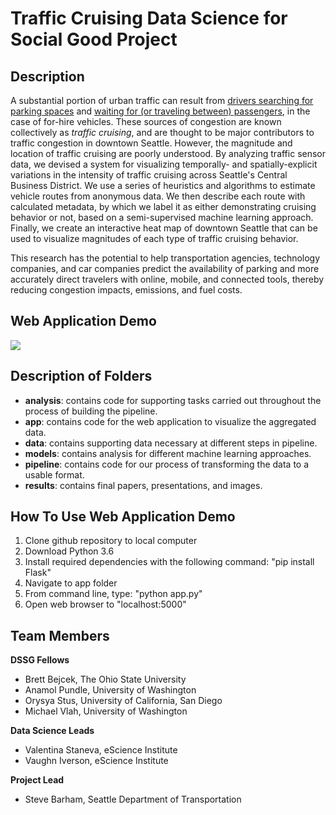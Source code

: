 # Traffic Cruising Data Science for Social Good Project

## Description

A substantial portion of urban traffic can result from [drivers searching for parking spaces](http://shoup.bol.ucla.edu/CruisingForParkingAccess.pdf) and [waiting for (or traveling between) passengers](http://schallerconsult.com/rideservices/unsustainable.htm), in the case of for-hire vehicles. These sources of congestion are known collectively as *traffic cruising*, and are thought to be major contributors to traffic congestion in downtown Seattle. However, the magnitude and location of traffic cruising are poorly understood. By analyzing traffic sensor data, we devised a system for visualizing temporally- and spatially-explicit variations in the intensity of traffic cruising across Seattle's Central Business District. We use a series of heuristics and algorithms to estimate vehicle routes from anonymous data. We then describe each route with calculated metadata, by which we label it as either demonstrating cruising behavior or not, based on a semi-supervised machine learning approach. Finally, we create an interactive heat map of downtown Seattle that can be used to visualize magnitudes of each type of traffic cruising behavior.

This research has the potential to help transportation agencies, technology companies, and car companies predict the availability of parking and more accurately direct travelers with online, mobile, and connected tools, thereby reducing congestion impacts, emissions, and fuel costs.

## Web Application Demo

<img src="results/demo.gif">

## Description of Folders

* **analysis**: contains code for supporting tasks carried out throughout the process of building the pipeline.
* **app**: contains code for the web application to visualize the aggregated data.
* **data**: contains supporting data necessary at different steps in pipeline.
* **models**: contains analysis for different machine learning approaches.
* **pipeline**: contains code for our process of transforming the data to a usable format.
* **results**: contains final papers, presentations, and images.

## How To Use Web Application Demo

1. Clone github repository to local computer
2. Download Python 3.6 
3. Install required dependencies with the following command: "pip install Flask"
4. Navigate to app folder
5. From command line, type: "python app.py"
6. Open web browser to "localhost:5000"

## Team Members

**DSSG Fellows**
* Brett Bejcek, The Ohio State University
* Anamol Pundle, University of Washington
* Orysya Stus, University of California, San Diego
* Michael Vlah, University of Washington

**Data Science Leads**
* Valentina Staneva, eScience Institute
* Vaughn Iverson, eScience Institute

**Project Lead**
* Steve Barham, Seattle Department of Transportation

